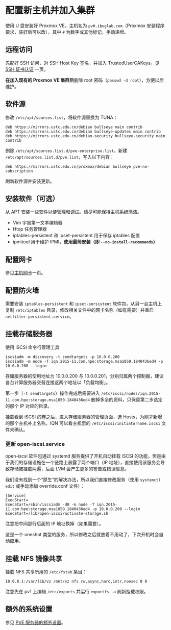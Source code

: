# 配置新主机并加入集群

使用 U 盘安装好 Proxmox VE，主机名为 `pv#.ibuglab.com`（Proxmox 安装程序要求，装好后可以改），其中 `#` 为数字或其他标记，手动递增。

## 远程访问

先配好 SSH 访问，对 SSH Host Key 签名，并加入 TrustedUserCAKeys。见 [SSH 证书认证](../ssh-ca.md) 一页。

**在加入现有的 Proxmox VE 集群后**删除 root 密码（`passwd -d root`），方便以后维护。

## 软件源

修改 `/etc/apt/sources.list`，将软件源替换为 TUNA：

```
deb https://mirrors.ustc.edu.cn/debian bullseye main contrib
deb https://mirrors.ustc.edu.cn/debian bullseye-updates main contrib
deb https://mirrors.ustc.edu.cn/debian-security bullseye-security main contrib
```

删除 `/etc/apt/sources.list.d/pve-enterprise.list`，新建 `/etc/apt/sources.list.d/pve.list`，写入以下内容：

```
deb https://mirrors.ustc.edu.cn/proxmox/debian bullseye pve-no-subscription
```

刷新软件源并安装更新。

## 安装软件（可选）

从 APT 安装一些软件以便管理和调试。请尽可能保持主机系统简洁。

- Vim 宇宙第一文本编辑器
- Htop 任务管理器
- iptables-persistent 和 ipset-persistent 用于保存 iptables 配置
- ipmitool 用于维护 IPMI，**使用最简安装（即 `--no-install-recommends`）**

## 配置网卡

参见[主机网卡](../networking/host.md)一页。

## 配置防火墙

需要安装 `iptables-persistent` 和 `ipset-persistent` 软件包，从另一台主机上复制 `/etc/iptables` 目录，修改相关文件中的网卡名称（如有需要）并重启 `netfilter-persistent.service`。

## 挂载存储服务器

使用 iSCSI 命令行管理工具

```shell
iscsiadm -m discovery -t sendtargets -p 10.0.0.200
iscsiadm -m node -T iqn.2015-11.com.hpe:storage.msa1050.1840436ed4 -p 10.0.0.200 --login
```

存储服务器的使用地址为 10.0.0.200 与 10.0.0.201，分别归属两个控制器，建议各台计算服务器交替连接这两个地址以「负载均衡」。

第一步（`-t sendtargets`）操作完成后需要进入 `/etc/iscsi/nodes/iqn.2015-11.com.hpe:storage.msa1050.1840436ed4` 删掉多余的资料，只保留第二步选定的那个 IP 对应的目录。

挂载看到 iSCSI 的卷之后，进入存储服务器的管理页面，选 Hosts，为刚才新增的那个主机补上名称。IQN 可以看主机里的 `/etc/iscsi/initiatorname.iscsi` 文件来确认。

### 更新 open-iscsi.service

open-iscsi 软件包通过 systemd 服务提供了开机自动挂载 iSCSI 的功能，但是由于我们的存储设施在一个链路上暴露了两个端口（IP 地址），直接使用该服务会导致存储被挂载两遍，后面 LVM 会产生更多的警告或错误信息。

我们没有找到一个“原生”的解决办法，所以我们直接修改服务（使用 `systemctl edit` 或手动添加 override.conf 文件）：

```dosini
[Service]
ExecStart=
ExecStart=/sbin/iscsiadm -d8 -m node -T iqn.2015-11.com.hpe:storage.msa1050.1840436ed4 -p 10.0.0.200 --login 
ExecStart=/lib/open-iscsi/activate-storage.sh
```

注意把中间那行后面的 IP 地址换掉（如果需要）。

这是一个 oneshot 类型的服务，所以修改之后就放着不用动了，下次开机时会自动应用。

## 挂载 NFS 镜像共享

挂载 NFS 共享所用的 `/etc/fstab` 条目：

```
10.0.0.1:/var/lib/vz /mnt/vz nfs rw,async,hard,intr,noexec 0 0
```

注意先在 pv1 上编辑 `/etc/exports` 并运行 `exportfs -a` 刷新挂载权限。

## 额外的系统设置

参见 [PVE 服务器的额外设置](../servers/pve.md#extra-settings)。
